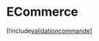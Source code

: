 # ECommerce

[!include[validationcommande](ecommerce.validationcommande.autogen.md)]


























